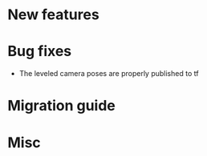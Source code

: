 # New features

# Bug fixes

* The leveled camera poses are properly published to tf

# Migration guide

# Misc
